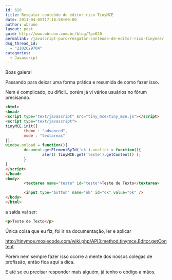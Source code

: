 ```yaml
---
id: 620
title: Resgatar conteúdo de editor rico TinyMCE
date: 2011-04-05T17:18:58+00:00
author: wbruno
layout: post
guid: http://www.wbruno.com.br/blog/?p=620
permalink: /javascript-puro/resgatar-conteudo-de-editor-rico-tinymce/
dsq_thread_id:
  - "2102629704"
categories:
  - Javascript
---
```

Boas galera!

Passando para deixar uma forma prática e resumida de como fazer isso.

Nem é complicado, ou difícil.. porém já vi vários usuários no fórum precisando.

<!--more-->

``` html
<html>
<head>
<script type="text/javascript" src="tiny_mce/tiny_mce.js"></script>
<script type="text/javascript">
tinyMCE.init({
        theme : "advanced",
        mode : "textareas"
});
window.onload = function(){
        document.getElementById('ok').onclick = function(){
                alert( tinyMCE.get('teste').getContent() );
        }
}
</script>
</head>
<body>
        <textarea name="teste" id="teste">Teste de Texto</textarea>

        <input type="button" name="ok" id="ok" value="ok" />
</body>
</html>
```

a saída vai ser:

``` html
<p>Teste de Texto</p>
```

Única coisa que eu fiz, foi ir na documentação, ler e aplicar

<a href="http://tinymce.moxiecode.com/wiki.php/API3:method.tinymce.Editor.getContent" target="_blank">http://tinymce.moxiecode.com/wiki.php/API3:method.tinymce.Editor.getContent</a>

Porém nem sempre fazer isso ocorre a mente dos nossos colegas de profissão, então fica aqui a dica.

E até se eu precisar responder mais alguém, já tenho o código a mãos.
